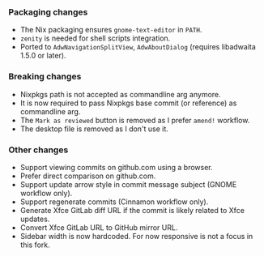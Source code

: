 ### Packaging changes

- The Nix packaging ensures `gnome-text-editor` in `PATH`.
- `zenity` is needed for shell scripts integration.
- Ported to `AdwNavigationSplitView`, `AdwAboutDialog` (requires libadwaita 1.5.0 or later).

### Breaking changes

- Nixpkgs path is not accepted as commandline arg anymore.
- It is now required to pass Nixpkgs base commit (or reference) as commandline arg.
- The `Mark as reviewed` button is removed as I prefer `amend!` workflow.
- The desktop file is removed as I don't use it.

### Other changes

- Support viewing commits on github.com using a browser.
- Prefer direct comparison on github.com.
- Support update arrow style in commit message subject (GNOME workflow only).
- Support regenerate commits (Cinnamon workflow only).
- Generate Xfce GitLab diff URL if the commit is likely related to Xfce updates.
- Convert Xfce GitLab URL to GitHub mirror URL.
- Sidebar width is now hardcoded. For now responsive is not a focus in this fork.
